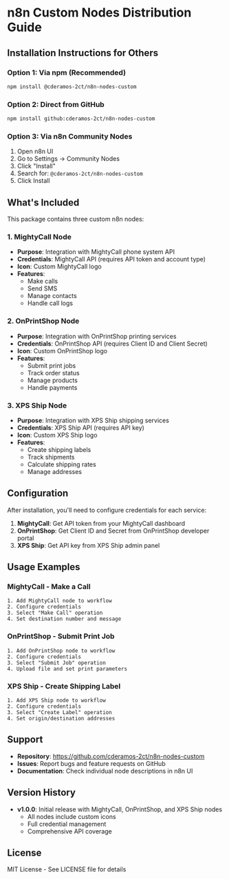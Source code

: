 # n8n Custom Nodes Distribution Guide

## Installation Instructions for Others

### Option 1: Via npm (Recommended)

```bash
npm install @cderamos-2ct/n8n-nodes-custom
```

### Option 2: Direct from GitHub

```bash
npm install github:cderamos-2ct/n8n-nodes-custom
```

### Option 3: Via n8n Community Nodes

1. Open n8n UI
2. Go to Settings → Community Nodes
3. Click "Install"
4. Search for: `@cderamos-2ct/n8n-nodes-custom`
5. Click Install

## What's Included

This package contains three custom n8n nodes:

### 1. MightyCall Node
- **Purpose**: Integration with MightyCall phone system API
- **Credentials**: MightyCall API (requires API token and account type)
- **Icon**: Custom MightyCall logo
- **Features**: 
  - Make calls
  - Send SMS
  - Manage contacts
  - Handle call logs

### 2. OnPrintShop Node
- **Purpose**: Integration with OnPrintShop printing services
- **Credentials**: OnPrintShop API (requires Client ID and Client Secret)
- **Icon**: Custom OnPrintShop logo
- **Features**:
  - Submit print jobs
  - Track order status
  - Manage products
  - Handle payments

### 3. XPS Ship Node
- **Purpose**: Integration with XPS Ship shipping services
- **Credentials**: XPS Ship API (requires API key)
- **Icon**: Custom XPS Ship logo
- **Features**:
  - Create shipping labels
  - Track shipments
  - Calculate shipping rates
  - Manage addresses

## Configuration

After installation, you'll need to configure credentials for each service:

1. **MightyCall**: Get API token from your MightyCall dashboard
2. **OnPrintShop**: Get Client ID and Secret from OnPrintShop developer portal
3. **XPS Ship**: Get API key from XPS Ship admin panel

## Usage Examples

### MightyCall - Make a Call
```
1. Add MightyCall node to workflow
2. Configure credentials
3. Select "Make Call" operation
4. Set destination number and message
```

### OnPrintShop - Submit Print Job
```
1. Add OnPrintShop node to workflow
2. Configure credentials
3. Select "Submit Job" operation
4. Upload file and set print parameters
```

### XPS Ship - Create Shipping Label
```
1. Add XPS Ship node to workflow
2. Configure credentials
3. Select "Create Label" operation
4. Set origin/destination addresses
```

## Support

- **Repository**: https://github.com/cderamos-2ct/n8n-nodes-custom
- **Issues**: Report bugs and feature requests on GitHub
- **Documentation**: Check individual node descriptions in n8n UI

## Version History

- **v1.0.0**: Initial release with MightyCall, OnPrintShop, and XPS Ship nodes
  - All nodes include custom icons
  - Full credential management
  - Comprehensive API coverage

## License

MIT License - See LICENSE file for details
